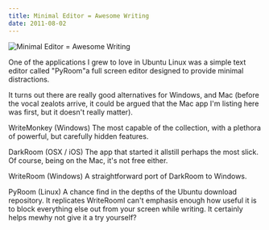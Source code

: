 ```yaml
---
title: Minimal Editor = Awesome Writing
date: 2011-08-02
---
```


![Minimal Editor = Awesome Writing](https://source.unsplash.com/FHnnjk1Yj7Y/1600x900)

One of the applications I grew to love in Ubuntu Linux was a simple text editor called "PyRoom"a full screen editor designed to provide minimal distractions.

It turns out there are really good alternatives for Windows, and Mac (before the vocal zealots arrive, it could be argued that the Mac app I'm listing here was first, but it doesn't really matter).

WriteMonkey (Windows) The most capable of the collection, with a plethora of powerful, but carefully hidden features.

DarkRoom (OSX / iOS) The app that started it allstill perhaps the most slick. Of course, being on the Mac, it's not free either.

WriteRoom (Windows) A straightforward port of DarkRoom to Windows.

PyRoom (Linux) A chance find in the depths of the Ubuntu download repository. It replicates WriteRoomI can't emphasis enough how useful it is to block everything else out from your screen while writing. It certainly helps mewhy not give it a try yourself?